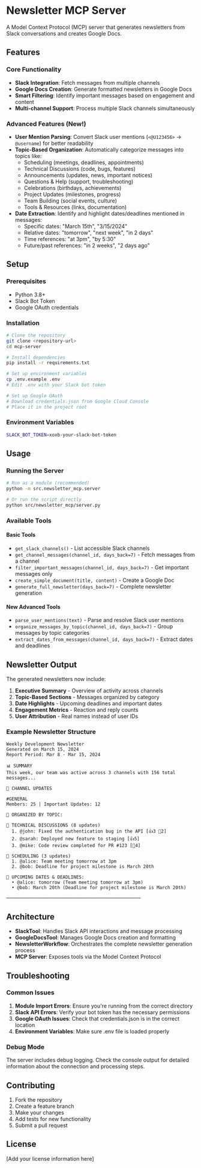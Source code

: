 # Newsletter MCP Server

A Model Context Protocol (MCP) server that generates newsletters from Slack conversations and creates Google Docs.

## Features

### Core Functionality
- **Slack Integration**: Fetch messages from multiple channels
- **Google Docs Creation**: Generate formatted newsletters in Google Docs
- **Smart Filtering**: Identify important messages based on engagement and content
- **Multi-channel Support**: Process multiple Slack channels simultaneously

### Advanced Features (New!)
- **User Mention Parsing**: Convert Slack user mentions (`<@U123456>` → `@username`) for better readability
- **Topic-Based Organization**: Automatically categorize messages into topics like:
  - Scheduling (meetings, deadlines, appointments)
  - Technical Discussions (code, bugs, features)
  - Announcements (updates, news, important notices)
  - Questions & Help (support, troubleshooting)
  - Celebrations (birthdays, achievements)
  - Project Updates (milestones, progress)
  - Team Building (social events, culture)
  - Tools & Resources (links, documentation)
- **Date Extraction**: Identify and highlight dates/deadlines mentioned in messages:
  - Specific dates: "March 15th", "3/15/2024"
  - Relative dates: "tomorrow", "next week", "in 2 days"
  - Time references: "at 3pm", "by 5:30"
  - Future/past references: "in 2 weeks", "2 days ago"

## Setup

### Prerequisites
- Python 3.8+
- Slack Bot Token
- Google OAuth credentials

### Installation
```bash
# Clone the repository
git clone <repository-url>
cd mcp-server

# Install dependencies
pip install -r requirements.txt

# Set up environment variables
cp .env.example .env
# Edit .env with your Slack bot token

# Set up Google OAuth
# Download credentials.json from Google Cloud Console
# Place it in the project root
```

### Environment Variables
```bash
SLACK_BOT_TOKEN=xoxb-your-slack-bot-token
```

## Usage

### Running the Server
```bash
# Run as a module (recommended)
python -m src.newsletter_mcp.server

# Or run the script directly
python src/newsletter_mcp/server.py
```

### Available Tools

#### Basic Tools
- `get_slack_channels()` - List accessible Slack channels
- `get_channel_messages(channel_id, days_back=7)` - Fetch messages from a channel
- `filter_important_messages(channel_id, days_back=7)` - Get important messages only
- `create_simple_document(title, content)` - Create a Google Doc
- `generate_full_newsletter(days_back=7)` - Complete newsletter generation

#### New Advanced Tools
- `parse_user_mentions(text)` - Parse and resolve Slack user mentions
- `organize_messages_by_topic(channel_id, days_back=7)` - Group messages by topic categories
- `extract_dates_from_messages(channel_id, days_back=7)` - Extract dates and deadlines

## Newsletter Output

The generated newsletters now include:

1. **Executive Summary** - Overview of activity across channels
2. **Topic-Based Sections** - Messages organized by category
3. **Date Highlights** - Upcoming deadlines and important dates
4. **Engagement Metrics** - Reaction and reply counts
5. **User Attribution** - Real names instead of user IDs

### Example Newsletter Structure
```
Weekly Development Newsletter
Generated on March 15, 2024
Report Period: Mar 8 - Mar 15, 2024

📊 SUMMARY
This week, our team was active across 3 channels with 156 total messages...

🏢 CHANNEL UPDATES

#GENERAL
Members: 25 | Important Updates: 12

📂 ORGANIZED BY TOPIC:

🔹 TECHNICAL DISCUSSIONS (8 updates)
  1. @john: Fixed the authentication bug in the API [👍3 💬2]
  2. @sarah: Deployed new feature to staging [👍5]
  3. @mike: Code review completed for PR #123 [💬4]

🔹 SCHEDULING (3 updates)
  1. @alice: Team meeting tomorrow at 3pm
  2. @bob: Deadline for project milestone is March 20th

📅 UPCOMING DATES & DEADLINES:
  • @alice: tomorrow (Team meeting tomorrow at 3pm)
  • @bob: March 20th (Deadline for project milestone is March 20th)

──────────────────────────────────────────────────
```

## Architecture

- **SlackTool**: Handles Slack API interactions and message processing
- **GoogleDocsTool**: Manages Google Docs creation and formatting
- **NewsletterWorkflow**: Orchestrates the complete newsletter generation process
- **MCP Server**: Exposes tools via the Model Context Protocol

## Troubleshooting

### Common Issues
1. **Module Import Errors**: Ensure you're running from the correct directory
2. **Slack API Errors**: Verify your bot token has the necessary permissions
3. **Google OAuth Issues**: Check that credentials.json is in the correct location
4. **Environment Variables**: Make sure .env file is loaded properly

### Debug Mode
The server includes debug logging. Check the console output for detailed information about the connection and processing steps.

## Contributing

1. Fork the repository
2. Create a feature branch
3. Make your changes
4. Add tests for new functionality
5. Submit a pull request

## License

[Add your license information here]